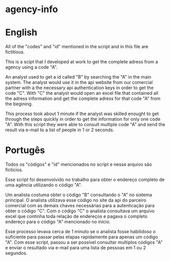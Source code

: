 # agency-info

# English

All of the "codes" and "id" mentioned in the script and in this file are fictitious.

This is a scipt that I developed at work to get the complete adress from a agency using a code "A".

An analyst used to get a id called "B" by searching the "A" in the main system. 
The analyst would use it in the api website from our comercial partner with a the necessary api authentication keys in order to get the code "C".
With "C" the analyst would open an excel file that contained all the adress information and get the complete adress for that code "A" from the begining. 

This process took about 1 minute if the analyst was skilled enought to get through the steps quickly in order to get the information for only one code "A".
With this script they were able to consult multiple code "A" and send the result via e-mail to a list of people in 1 or 2 seconds.

# Portugês

Todos os "códigos" e "id" mencionados no script e nesse arquivo são ficticios.

Esse script foi desenvolvido no trabalho para obter o endereço completo de uma agência utilizando o código "A".

Um analista costuma obter o código "B" consultando o "A" no sistema principal.
O analista utilizava esse código no site da api do parceiro comercial com as demais chaves necessárias para a autenticação para obter o código "C".
Com o código "C" o analista consultava um arquivo excel que continha toda relação de endereços e pagava o completo endereço para o código "A" mencionado no início.

Esse processo levava cerca de 1 minuto se o analista fosse habilidoso o suficiente para passar pelas etapas rapidamente para apenas um código "A".
Com esse script, passou a ser possível consultar multiplos códigos "A" e enviar o resultado via e-mail para uma lista de pessoas em 1 ou 2 segundos.
